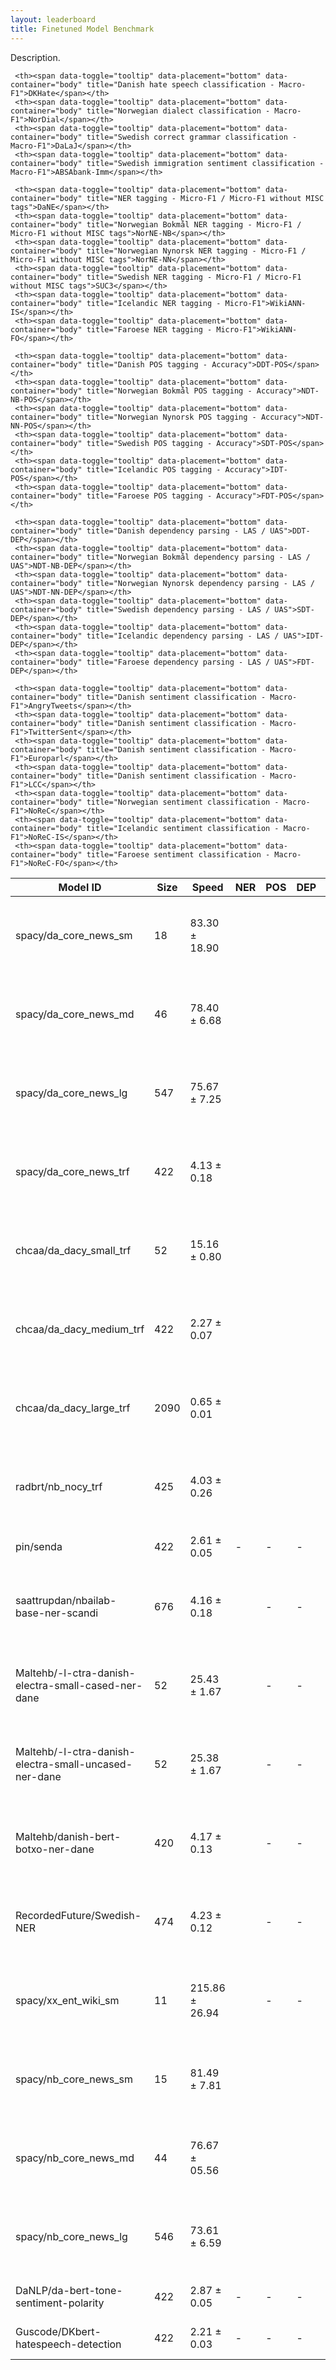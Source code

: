 ```yaml
---
layout: leaderboard
title: Finetuned Model Benchmark
---
```


Description.

<div class="table-wrapper centered">
<table id="finetuned-leaderboard" class="sortable fixed centered small-font">
 <thead>
   <tr>
     <th><span data-toggle="tooltip" data-placement="bottom" data-container="body" title="HuggingFace Hub Model ID">Model ID</span></th>
     <th><span data-toggle="tooltip" data-placement="bottom" data-container="body" title="Model size, in megabytes">Size</span></th>
     <th><span data-toggle="tooltip" data-placement="bottom" data-container="body" title="Model inference speed, in samples per second">Speed</span></th>
     <th id="finetuned-ner-col"><span data-toggle="tooltip" data-placement="bottom" data-container="body" title="Total NER tagging score - Macro-average across languages">NER</span></th>
     <th><span data-toggle="tooltip" data-placement="bottom" data-container="body" title="Total POS tagging score - Macro-average across languages">POS</span></th>
     <th><span data-toggle="tooltip" data-placement="bottom" data-container="body" title="Total dependency parsing score - Macro-average across languages">DEP</span></th>
     <th><span data-toggle="tooltip" data-placement="bottom" data-container="body" title="Total sentiment classification score - Macro-average across languages">SENT</span></th>

     <th><span data-toggle="tooltip" data-placement="bottom" data-container="body" title="Danish hate speech classification - Macro-F1">DKHate</span></th>
     <th><span data-toggle="tooltip" data-placement="bottom" data-container="body" title="Norwegian dialect classification - Macro-F1">NorDial</span></th>
     <th><span data-toggle="tooltip" data-placement="bottom" data-container="body" title="Swedish correct grammar classification - Macro-F1">DaLaJ</span></th>
     <th><span data-toggle="tooltip" data-placement="bottom" data-container="body" title="Swedish immigration sentiment classification - Macro-F1">ABSAbank-Imm</span></th>

     <th><span data-toggle="tooltip" data-placement="bottom" data-container="body" title="NER tagging - Micro-F1 / Micro-F1 without MISC tags">DaNE</span></th>
     <th><span data-toggle="tooltip" data-placement="bottom" data-container="body" title="Norwegian Bokmål NER tagging - Micro-F1 / Micro-F1 without MISC tags">NorNE-NB</span></th>
     <th><span data-toggle="tooltip" data-placement="bottom" data-container="body" title="Norwegian Nynorsk NER tagging - Micro-F1 / Micro-F1 without MISC tags">NorNE-NN</span></th>
     <th><span data-toggle="tooltip" data-placement="bottom" data-container="body" title="Swedish NER tagging - Micro-F1 / Micro-F1 without MISC tags">SUC3</span></th>
     <th><span data-toggle="tooltip" data-placement="bottom" data-container="body" title="Icelandic NER tagging - Micro-F1">WikiANN-IS</span></th>
     <th><span data-toggle="tooltip" data-placement="bottom" data-container="body" title="Faroese NER tagging - Micro-F1">WikiANN-FO</span></th>

     <th><span data-toggle="tooltip" data-placement="bottom" data-container="body" title="Danish POS tagging - Accuracy">DDT-POS</span></th>
     <th><span data-toggle="tooltip" data-placement="bottom" data-container="body" title="Norwegian Bokmål POS tagging - Accuracy">NDT-NB-POS</span></th>
     <th><span data-toggle="tooltip" data-placement="bottom" data-container="body" title="Norwegian Nynorsk POS tagging - Accuracy">NDT-NN-POS</span></th>
     <th><span data-toggle="tooltip" data-placement="bottom" data-container="body" title="Swedish POS tagging - Accuracy">SDT-POS</span></th>
     <th><span data-toggle="tooltip" data-placement="bottom" data-container="body" title="Icelandic POS tagging - Accuracy">IDT-POS</span></th>
     <th><span data-toggle="tooltip" data-placement="bottom" data-container="body" title="Faroese POS tagging - Accuracy">FDT-POS</span></th>

     <th><span data-toggle="tooltip" data-placement="bottom" data-container="body" title="Danish dependency parsing - LAS / UAS">DDT-DEP</span></th>
     <th><span data-toggle="tooltip" data-placement="bottom" data-container="body" title="Norwegian Bokmål dependency parsing - LAS / UAS">NDT-NB-DEP</span></th>
     <th><span data-toggle="tooltip" data-placement="bottom" data-container="body" title="Norwegian Nynorsk dependency parsing - LAS / UAS">NDT-NN-DEP</span></th>
     <th><span data-toggle="tooltip" data-placement="bottom" data-container="body" title="Swedish dependency parsing - LAS / UAS">SDT-DEP</span></th>
     <th><span data-toggle="tooltip" data-placement="bottom" data-container="body" title="Icelandic dependency parsing - LAS / UAS">IDT-DEP</span></th>
     <th><span data-toggle="tooltip" data-placement="bottom" data-container="body" title="Faroese dependency parsing - LAS / UAS">FDT-DEP</span></th>

     <th><span data-toggle="tooltip" data-placement="bottom" data-container="body" title="Danish sentiment classification - Macro-F1">AngryTweets</span></th>
     <th><span data-toggle="tooltip" data-placement="bottom" data-container="body" title="Danish sentiment classification - Macro-F1">TwitterSent</span></th>
     <th><span data-toggle="tooltip" data-placement="bottom" data-container="body" title="Danish sentiment classification - Macro-F1">Europarl</span></th>
     <th><span data-toggle="tooltip" data-placement="bottom" data-container="body" title="Danish sentiment classification - Macro-F1">LCC</span></th>
     <th><span data-toggle="tooltip" data-placement="bottom" data-container="body" title="Norwegian sentiment classification - Macro-F1">NoReC</span></th>
     <th><span data-toggle="tooltip" data-placement="bottom" data-container="body" title="Icelandic sentiment classification - Macro-F1">NoReC-IS</span></th>
     <th><span data-toggle="tooltip" data-placement="bottom" data-container="body" title="Faroese sentiment classification - Macro-F1">NoReC-FO</span></th>
  </tr>
 </thead>
 <tbody>
   <tr>
    <td>spacy/da_core_news_sm</td> <!-- Model ID -->
    <td class="size">18</td> <!-- Model size -->
    <td class="speed">83.30 ± 18.90</td> <!-- Inference speed -->
    <td class="ner-score"></td> <!-- Mean NER score -->
    <td class="pos-score"></td> <!-- Mean POS score -->
    <td class="dep-score"></td> <!-- Mean dependency parsing score -->
    <td class="sent-score">-</td> <!-- Mean sentiment classification score -->
    <td class="da">-</td> <!-- DKHate -->
    <td class="no">-</td> <!-- NorDial -->
    <td class="sv">-</td> <!-- DaLaJ -->
    <td class="sv">-</td> <!-- ABSAbank-Imm -->
    <td class="da ner">66.31 ± 1.32 / 67.72 ± 1.36</td> <!-- DaNE -->
    <td class="no ner">45.91 ± 0.36 / 48.79 ± 0.39</td> <!-- NorNE-NB -->
    <td class="no ner">44.93 ± 0.54 / 49.60 ± 0.61</td> <!-- NorNE-NN -->
    <td class="sv ner">16.80 ± 0.11 / 21.72 ± 0.18</td> <!-- SUC3 -->
    <td class="is ner">18.67 ± 0.24</td> <!-- WikiANN-IS -->
    <td class="fo ner">19.69 ± 0.64</td> <!-- WikiANN-FO -->
    <td class="da pos">94.70 ± 0.17</td> <!-- DDT-POS -->
    <td class="no pos">73.28 ± 0.13</td> <!-- NDT-NB-POS -->
    <td class="no pos">62.25 ± 0.11</td> <!-- NDT-NN-POS -->
    <td class="sv pos">53.75 ± 0.24</td> <!-- SDT-POS -->
    <td class="is pos">32.74 ± 0.43</td> <!-- IDT-POS -->
    <td class="fo pos">45.47 ± 0.42</td> <!-- FDT-POS -->
    <td class="da dep">74.41 ± 0.33 / 78.34 ± 0.28</td> <!-- DDT-DEP -->
    <td class="no dep">48.17 ± 0.29 / 59.00 ± 0.25</td> <!-- NDT-NB-DEP -->
    <td class="no dep">34.03 ± 0.25 / 46.02 ± 0.31</td> <!-- NDT-NN-DEP -->
    <td class="sv dep">21.38 ± 0.30 / 33.22 ± 0.34</td> <!-- SDT-DEP -->
    <td class="is dep">9.62 ± 0.25 / 21.15 ± 0.43</td> <!-- IDT-DEP -->
    <td class="fo dep">14.19 ± 0.31 / 27.58 ± 0.52</td> <!-- FDT-DEP -->
    <td class="da sent">-</td> <!-- AngryTweets -->
    <td class="da sent">-</td> <!-- TwitterSent -->
    <td class="da sent">-</td> <!-- Europarl -->
    <td class="da sent">-</td> <!-- LCC -->
    <td class="no sent">-</td> <!-- NoReC -->
    <td class="is sent">-</td> <!-- NoReC-IS -->
    <td class="fo sent">-</td> <!-- NoReC-FO -->
   </tr>
   <tr>
    <td>spacy/da_core_news_md</td> <!-- Model ID -->
    <td class="size">46</td> <!-- Model size -->
    <td class="speed">78.40 ± 6.68</td> <!-- Inference speed -->
    <td class="ner-score"></td> <!-- Mean NER score -->
    <td class="pos-score"></td> <!-- Mean POS score -->
    <td class="dep-score"></td> <!-- Mean dependency parsing score -->
    <td class="sent-score">-</td> <!-- Mean sentiment classification score -->
    <td class="da">-</td> <!-- DKHate -->
    <td class="no">-</td> <!-- NorDial -->
    <td class="sv">-</td> <!-- DaLaJ -->
    <td class="sv">-</td> <!-- ABSAbank-Imm -->
    <td class="da ner">71.70 ± 1.09 / 73.47 ± 1.20</td> <!-- DaNE -->
    <td class="no ner">53.47 ± 0.33 / 56.96 ± 0.28</td> <!-- NorNE-NB -->
    <td class="no ner">37.44 ± 0.67 / 40.55 ± 0.77</td> <!-- NorNE-NN -->
    <td class="sv ner">19.34 ± 0.15 / 23.30 ± 0.17</td> <!-- SUC3 -->
    <td class="is ner">18.55 ± 0.48</td> <!-- WikiANN-IS -->
    <td class="fo ner">16.58 ± 0.48</td> <!-- WikiANN-FO -->
    <td class="da pos">95.69 ± 0.19</td> <!-- DDT-POS -->
    <td class="no pos">76.24 ± 0.17</td> <!-- NDT-NB-POS -->
    <td class="no pos">61.98 ± 0.10</td> <!-- NDT-NN-POS -->
    <td class="sv pos">53.37 ± 0.20</td> <!-- SDT-POS -->
    <td class="is pos">31.10 ± 0.38</td> <!-- IDT-POS -->
    <td class="fo pos">41.78 ± 0.37</td> <!-- FDT-POS -->
    <td class="da dep">76.77 ± 0.34 / 80.15 ± 0.33</td> <!-- DDT-DEP -->
    <td class="no dep">52.30 ± 0.34 / 62.00 ± 0.30</td> <!-- NDT-NB-DEP -->
    <td class="no dep">35.33 ± 0.29 / 46.05 ± 0.26</td> <!-- NDT-NN-DEP -->
    <td class="sv dep">22.41 ± 0.26 / 33.16 ± 0.27</td> <!-- SDT-DEP -->
    <td class="is dep">7.89 ± 0.26 / 18.25 ± 0.35</td> <!-- IDT-DEP -->
    <td class="fo dep">12.68 ± 0.19 / 24.04 ± 0.29</td> <!-- FDT-DEP -->
    <td class="da sent">-</td> <!-- AngryTweets -->
    <td class="da sent">-</td> <!-- TwitterSent -->
    <td class="da sent">-</td> <!-- Europarl -->
    <td class="da sent">-</td> <!-- LCC -->
    <td class="no sent">-</td> <!-- NoReC -->
    <td class="is sent">-</td> <!-- NoReC-IS -->
    <td class="fo sent">-</td> <!-- NoReC-FO -->
   </tr>
   <tr>
    <td>spacy/da_core_news_lg</td> <!-- Model ID -->
    <td class="size">547</td> <!-- Model size -->
    <td class="speed">75.67 ± 7.25</td> <!-- Inference speed -->
    <td class="ner-score"></td> <!-- Mean NER score -->
    <td class="pos-score"></td> <!-- Mean POS score -->
    <td class="dep-score"></td> <!-- Mean dependency parsing score -->
    <td class="sent-score">-</td> <!-- Mean sentiment classification score -->
    <td class="da">-</td> <!-- DKHate -->
    <td class="no">-</td> <!-- NorDial -->
    <td class="sv">-</td> <!-- DaLaJ -->
    <td class="sv">-</td> <!-- ABSAbank-Imm -->
    <td class="da ner">73.27 ± 1.09 / 76.06 ± 1.25</td> <!-- DaNE -->
    <td class="no ner">57.04 ± 0.34 / 62.39 ± 0.39</td> <!-- NorNE-NB -->
    <td class="no ner">37.68 ± 0.51 / 42.75 ± 0.64</td> <!-- NorNE-NN -->
    <td class="sv ner">20.95 ± 0.15 / 27.08 ± 0.17</td> <!-- SUC3 -->
    <td class="is ner">18.35 ± 0.37</td> <!-- WikiANN-IS -->
    <td class="fo ner">15.39 ± 0.71</td> <!-- WikiANN-FO -->
    <td class="da pos">96.05 ± 0.14</td> <!-- DDT-POS -->
    <td class="no pos">76.55 ± 0.12</td> <!-- NDT-NB-POS -->
    <td class="no pos">61.98 ± 0.12</td> <!-- NDT-NN-POS -->
    <td class="sv pos">53.27 ± 0.23</td> <!-- SDT-POS -->
    <td class="is pos">28.56 ± 0.38</td> <!-- IDT-POS -->
    <td class="fo pos">42.82 ± 0.34</td> <!-- FDT-POS -->
    <td class="da dep">76.40 ± 0.27 / 79.98 ± 0.29</td> <!-- DDT-DEP -->
    <td class="no dep">51.85 ± 0.31 / 61.33 ± 0.27</td> <!-- NDT-NB-DEP -->
    <td class="no dep">33.14 ± 0.21 / 43.12 ± 0.24</td> <!-- NDT-NN-DEP -->
    <td class="sv dep">21.30 ± 0.20 / 32.81 ± 0.25</td> <!-- SDT-DEP -->
    <td class="is dep">7.15 ± 0.20 / 18.32 ± 0.28</td> <!-- IDT-DEP -->
    <td class="fo dep">13.05 ± 0.14 / 23.85 ± 0.16</td> <!-- FDT-DEP -->
    <td class="da sent">-</td> <!-- AngryTweets -->
    <td class="da sent">-</td> <!-- TwitterSent -->
    <td class="da sent">-</td> <!-- Europarl -->
    <td class="da sent">-</td> <!-- LCC -->
    <td class="no sent">-</td> <!-- NoReC -->
    <td class="is sent">-</td> <!-- NoReC-IS -->
    <td class="fo sent">-</td> <!-- NoReC-FO -->
   </tr>
   <tr>
    <td>spacy/da_core_news_trf</td> <!-- Model ID -->
    <td class="size">422</td> <!-- Model size -->
    <td class="speed">4.13 ± 0.18</td> <!-- Inference speed -->
    <td class="ner-score"></td> <!-- Mean NER score -->
    <td class="pos-score"></td> <!-- Mean POS score -->
    <td class="dep-score"></td> <!-- Mean dependency parsing score -->
    <td class="sent-score">-</td> <!-- Mean sentiment classification score -->
    <td class="da">-</td> <!-- DKHate -->
    <td class="no">-</td> <!-- NorDial -->
    <td class="sv">-</td> <!-- DaLaJ -->
    <td class="sv">-</td> <!-- ABSAbank-Imm -->
    <td class="da ner">77.24 ± 1.24 / 78.83 ± 1.23</td> <!-- DaNE -->
    <td class="no ner">57.71 ± 0.47 / 64.05 ± 0.58</td> <!-- NorNE-NB -->
    <td class="no ner">30.04 ± 0.88 / 37.34 ± 0.99</td> <!-- NorNE-NN -->
    <td class="sv ner">21.93 ± 0.19 / 27.50 ± 0.23</td> <!-- SUC3 -->
    <td class="is ner">22.92 ± 0.42</td> <!-- WikiANN-IS -->
    <td class="fo ner">26.67 ± 0.67</td> <!-- WikiANN-FO -->
    <td class="da pos">98.20 ± 0.11</td> <!-- DDT-POS -->
    <td class="no pos">84.85 ± 0.16</td> <!-- NDT-NB-POS -->
    <td class="no pos">70.08 ± 0.16</td> <!-- NDT-NN-POS -->
    <td class="sv pos">66.11 ± 0.21</td> <!-- SDT-POS -->
    <td class="is pos">20.54 ± 0.33</td> <!-- IDT-POS -->
    <td class="fo pos">35.87 ± 0.31</td> <!-- FDT-POS -->
    <td class="da dep">84.88 ± 0.36 / 87.30 ± 0.35</td> <!-- DDT-DEP -->
    <td class="no dep">67.97 ± 0.35 / 76.12 ± 0.30</td> <!-- NDT-NB-DEP -->
    <td class="no dep">50.15 ± 0.36 / 60.00 ± 0.39</td> <!-- NDT-NN-DEP -->
    <td class="sv dep">40.67 ± 0.35 / 49.80 ± 0.47</td> <!-- SDT-DEP -->
    <td class="is dep">5.61 ± 0.12 / 14.87 ± 0.18</td> <!-- IDT-DEP -->
    <td class="fo dep">8.77 ± 0.22 / 18.25 ± 0.36</td> <!-- FDT-DEP -->
    <td class="da sent">-</td> <!-- AngryTweets -->
    <td class="da sent">-</td> <!-- TwitterSent -->
    <td class="da sent">-</td> <!-- Europarl -->
    <td class="da sent">-</td> <!-- LCC -->
    <td class="no sent">-</td> <!-- NoReC -->
    <td class="is sent">-</td> <!-- NoReC-IS -->
    <td class="fo sent">-</td> <!-- NoReC-FO -->
   </tr>
   <tr>
    <td>chcaa/da_dacy_small_trf</td> <!-- Model ID -->
    <td class="size">52</td> <!-- Model size -->
    <td class="speed">15.16 ± 0.80</td> <!-- Inference speed -->
    <td class="ner-score"></td> <!-- Mean NER score -->
    <td class="pos-score"></td> <!-- Mean POS score -->
    <td class="dep-score"></td> <!-- Mean dependency parsing score -->
    <td class="sent-score">-</td> <!-- Mean sentiment classification score -->
    <td class="da">-</td> <!-- DKHate -->
    <td class="no">-</td> <!-- NorDial -->
    <td class="sv">-</td> <!-- DaLaJ -->
    <td class="sv">-</td> <!-- ABSAbank-Imm -->
    <td class="da ner">77.00 ± 0.92 / 79.04 ± 1.03</td> <!-- DaNE -->
    <td class="no ner">47.81 ± 0.42 / 54.65 ± 0.51</td> <!-- NorNE-NB -->
    <td class="no ner">26.28 ± 0.50 / 32.65 ± 0.78</td> <!-- NorNE-NN -->
    <td class="sv ner">18.72 ± 0.10 / 24.07 ± 0.11</td> <!-- SUC3 -->
    <td class="is ner">20.63 ± 0.46</td> <!-- WikiANN-IS -->
    <td class="fo ner">22.97 ± 0.38</td> <!-- WikiANN-FO -->
    <td class="da pos">97.95 ± 0.11</td> <!-- DDT-POS -->
    <td class="no pos">77.89 ± 0.16</td> <!-- NDT-NB-POS -->
    <td class="no pos">61.30 ± 0.12</td> <!-- NDT-NN-POS -->
    <td class="sv pos">51.52 ± 0.16</td> <!-- SDT-POS -->
    <td class="is pos">18.11 ± 0.36</td> <!-- IDT-POS -->
    <td class="fo pos">34.62 ± 0.29</td> <!-- FDT-POS -->
    <td class="da dep">82.21 ± 0.39 / 84.94 ± 0.40</td> <!-- DDT-DEP -->
    <td class="no dep">55.83 ± 0.33 / 65.25 ± 0.32</td> <!-- NDT-NB-DEP -->
    <td class="no dep">36.07 ± 0.21 / 46.22 ± 0.21</td> <!-- NDT-NN-DEP -->
    <td class="sv dep">25.45 ± 0.23 / 35.24 ± 0.30</td> <!-- SDT-DEP -->
    <td class="is dep">4.41 ± 0.09 / 16.25 ± 0.22</td> <!-- IDT-DEP -->
    <td class="fo dep">8.63 ± 0.15 / 20.79 ± 0.30</td> <!-- FDT-DEP -->
    <td class="da sent">-</td> <!-- AngryTweets -->
    <td class="da sent">-</td> <!-- TwitterSent -->
    <td class="da sent">-</td> <!-- Europarl -->
    <td class="da sent">-</td> <!-- LCC -->
    <td class="no sent">-</td> <!-- NoReC -->
    <td class="is sent">-</td> <!-- NoReC-IS -->
    <td class="fo sent">-</td> <!-- NoReC-FO -->
   </tr>
   <tr>
    <td>chcaa/da_dacy_medium_trf</td> <!-- Model ID -->
    <td class="size">422</td> <!-- Model size -->
    <td class="speed">2.27 ± 0.07</td> <!-- Inference speed -->
    <td class="ner-score"></td> <!-- Mean NER score -->
    <td class="pos-score"></td> <!-- Mean POS score -->
    <td class="dep-score"></td> <!-- Mean dependency parsing score -->
    <td class="sent-score">-</td> <!-- Mean sentiment classification score -->
    <td class="da">-</td> <!-- DKHate -->
    <td class="no">-</td> <!-- NorDial -->
    <td class="sv">-</td> <!-- DaLaJ -->
    <td class="sv">-</td> <!-- ABSAbank-Imm -->
    <td class="da ner">76.67 ± 1.20 / 78.62 ± 1.20</td> <!-- DaNE -->
    <td class="no ner">56.99 ± 0.56 / 62.44 ± 0.63</td> <!-- NorNE-NB -->
    <td class="no ner">29.23 ± 0.68 / 35.00 ± 0.86</td> <!-- NorNE-NN -->
    <td class="sv ner">21.40 ± 0.13 / 25.44 ± 0.15</td> <!-- SUC3 -->
    <td class="is ner">16.73 ± 0.44</td> <!-- WikiANN-IS -->
    <td class="fo ner">21.78 ± 0.64</td> <!-- WikiANN-FO -->
    <td class="da pos">97.90 ± 0.11</td> <!-- DDT-POS -->
    <td class="no pos">83.58 ± 0.14</td> <!-- NDT-NB-POS -->
    <td class="no pos">67.12 ± 0.15</td> <!-- NDT-NN-POS -->
    <td class="sv pos">53.87 ± 0.17</td> <!-- SDT-POS -->
    <td class="is pos">16.52 ± 0.28</td> <!-- IDT-POS -->
    <td class="fo pos">31.72 ± 0.26</td> <!-- FDT-POS -->
    <td class="da dep">84.35 ± 0.39 / 86.94 ± 0.36</td> <!-- DDT-DEP -->
    <td class="no dep">65.56 ± 0.29 / 74.36 ± 0.25</td> <!-- NDT-NB-DEP -->
    <td class="no dep">46.78 ± 0.26 / 57.10 ± 0.27</td> <!-- NDT-NN-DEP -->
    <td class="sv dep">26.81 ± 0.20 / 36.77 ± 0.27</td> <!-- SDT-DEP -->
    <td class="is dep">4.06 ± 0.11 / 13.78 ± 0.21</td> <!-- IDT-DEP -->
    <td class="fo dep">7.04 ± 0.16 / 16.45 ± 0.22</td> <!-- FDT-DEP -->
    <td class="da sent">-</td> <!-- AngryTweets -->
    <td class="da sent">-</td> <!-- TwitterSent -->
    <td class="da sent">-</td> <!-- Europarl -->
    <td class="da sent">-</td> <!-- LCC -->
    <td class="no sent">-</td> <!-- NoReC -->
    <td class="is sent">-</td> <!-- NoReC-IS -->
    <td class="fo sent">-</td> <!-- NoReC-FO -->
   </tr>
   <tr>
    <td>chcaa/da_dacy_large_trf</td> <!-- Model ID -->
    <td class="size">2090</td> <!-- Model size -->
    <td class="speed">0.65 ± 0.01</td> <!-- Inference speed -->
    <td class="ner-score"></td> <!-- Mean NER score -->
    <td class="pos-score"></td> <!-- Mean POS score -->
    <td class="dep-score"></td> <!-- Mean dependency parsing score -->
    <td class="sent-score">-</td> <!-- Mean sentiment classification score -->
    <td class="da">-</td> <!-- DKHate -->
    <td class="no">-</td> <!-- NorDial -->
    <td class="sv">-</td> <!-- DaLaJ -->
    <td class="sv">-</td> <!-- ABSAbank-Imm -->
    <td class="da ner">83.61 ± 1.18 / 85.33 ± 1.08</td> <!-- DaNE -->
    <td class="no ner">78.90 ± 0.49 / 83.13 ± 0.39</td> <!-- NorNE-NB -->
    <td class="no ner">72.62 ± 0.58 / 81.73 ± 0.67</td> <!-- NorNE-NN -->
    <td class="sv ner">53.35 ± 0.17 / 63.05 ± 0.19</td> <!-- SUC3 -->
    <td class="is ner">50.57 ± 0.46</td> <!-- WikiANN-IS -->
    <td class="fo ner">51.72 ± 0.52</td> <!-- WikiANN-FO -->
    <td class="da pos"></td> <!-- DDT-POS -->
    <td class="no pos"></td> <!-- NDT-NB-POS -->
    <td class="no pos"></td> <!-- NDT-NN-POS -->
    <td class="sv pos"></td> <!-- SDT-POS -->
    <td class="is pos">86.32 ± 0.26</td> <!-- IDT-POS -->
    <td class="fo pos">73.05 ± 0.20</td> <!-- FDT-POS -->
    <td class="da dep">87.08 ± 0.32 / 89.13 ± 0.34</td> <!-- DDT-DEP -->
    <td class="no dep"></td> <!-- NDT-NB-DEP -->
    <td class="no dep"></td> <!-- NDT-NN-DEP -->
    <td class="sv dep"></td> <!-- SDT-DEP -->
    <td class="is dep">42.49 ± 0.63 / 54.85 ± 0.71</td> <!-- IDT-DEP -->
    <td class="fo dep">40.63 ± 0.53 / 54.65 ± 0.50</td> <!-- FDT-DEP -->
    <td class="da sent">-</td> <!-- AngryTweets -->
    <td class="da sent">-</td> <!-- TwitterSent -->
    <td class="da sent">-</td> <!-- Europarl -->
    <td class="da sent">-</td> <!-- LCC -->
    <td class="no sent">-</td> <!-- NoReC -->
    <td class="is sent">-</td> <!-- NoReC-IS -->
    <td class="fo sent">-</td> <!-- NoReC-FO -->
   </tr>
   <tr>
    <td>radbrt/nb_nocy_trf</td> <!-- Model ID -->
    <td class="size">425</td> <!-- Model size -->
    <td class="speed">4.03 ± 0.26</td> <!-- Inference speed -->
    <td class="ner-score"></td> <!-- Mean NER score -->
    <td class="pos-score"></td> <!-- Mean POS score -->
    <td class="dep-score"></td> <!-- Mean dependency parsing score -->
    <td class="sent-score">-</td> <!-- Mean sentiment classification score -->
    <td class="da">-</td> <!-- DKHate -->
    <td class="no">-</td> <!-- NorDial -->
    <td class="sv">-</td> <!-- DaLaJ -->
    <td class="sv">-</td> <!-- ABSAbank-Imm -->
    <td class="da ner">56.82 ± 1.63 / 66.82 ± 1.56</td> <!-- DaNE -->
    <td class="no ner">68.20 ± 0.75 / 77.52 ± 0.56</td> <!-- NorNE-NB -->
    <td class="no ner">69.22 ± 1.04 / 78.98 ± 0.87</td> <!-- NorNE-NN -->
    <td class="sv ner">31.63 ± 0.29 / 37.88 ± 0.32</td> <!-- SUC3 -->
    <td class="is ner">20.32 ± 0.45</td> <!-- WikiANN-IS -->
    <td class="fo ner">12.91 ± 0.50</td> <!-- WikiANN-FO -->
    <td class="da pos">82.45 ± 0.33</td> <!-- DDT-POS -->
    <td class="no pos">98.44 ± 0.09</td> <!-- NDT-NB-POS -->
    <td class="no pos">95.49 ± 0.15</td> <!-- NDT-NN-POS -->
    <td class="sv pos">28.52 ± 0.22</td> <!-- SDT-POS -->
    <td class="is pos">13.22 ± 0.30</td> <!-- IDT-POS -->
    <td class="fo pos">27.64 ± 0.41</td> <!-- FDT-POS -->
    <td class="da dep">59.27 ± 0.45 / 67.59 ± 0.48</td> <!-- DDT-DEP -->
    <td class="no dep">91.27 ± 0.22 / 92.75 ± 0.20</td> <!-- NDT-NB-DEP -->
    <td class="no dep">88.53 ± 0.35 / 91.05 ± 0.28</td> <!-- NDT-NN-DEP -->
    <td class="sv dep">14.35 ± 0.16 / 18.13 ± 0.17</td> <!-- SDT-DEP -->
    <td class="is dep">2.38 ± 0.10 / 5.91 ± 0.18</td> <!-- IDT-DEP -->
    <td class="fo dep">5.47 ± 0.22 / 9.06 ± 0.32</td> <!-- FDT-DEP -->
    <td class="da sent">-</td> <!-- AngryTweets -->
    <td class="da sent">-</td> <!-- TwitterSent -->
    <td class="da sent">-</td> <!-- Europarl -->
    <td class="da sent">-</td> <!-- LCC -->
    <td class="no sent">-</td> <!-- NoReC -->
    <td class="is sent">-</td> <!-- NoReC-IS -->
    <td class="fo sent">-</td> <!-- NoReC-FO -->
   </tr>
   <tr>
    <td>pin/senda</td> <!-- Model ID -->
    <td class="size">422</td> <!-- Model size -->
    <td class="speed">2.61 ± 0.05</td> <!-- Inference speed -->
    <td class="ner-score">-</td> <!-- Mean NER score -->
    <td class="pos-score">-</td> <!-- Mean POS score -->
    <td class="dep-score">-</td> <!-- Mean dependency parsing score -->
    <td class="sent-score"></td> <!-- Mean sentiment classification score -->
    <td class="da">-</td> <!-- DKHate -->
    <td class="no">-</td> <!-- NorDial -->
    <td class="sv">-</td> <!-- DaLaJ -->
    <td class="sv">34.21 ± 0.94</td> <!-- ABSAbank-Imm -->
    <td class="da ner">-</td> <!-- DaNE -->
    <td class="no ner">-</td> <!-- NorNE-NB -->
    <td class="no ner">-</td> <!-- NorNE-NN -->
    <td class="sv ner">-</td> <!-- SUC3 -->
    <td class="is ner">-</td> <!-- WikiANN-IS -->
    <td class="fo ner">-</td> <!-- WikiANN-FO -->
    <td class="da pos">-</td> <!-- DDT-POS -->
    <td class="no pos">-</td> <!-- NDT-NB-POS -->
    <td class="no pos">-</td> <!-- NDT-NN-POS -->
    <td class="sv pos">-</td> <!-- SDT-POS -->
    <td class="is pos">-</td> <!-- IDT-POS -->
    <td class="fo pos">-</td> <!-- FDT-POS -->
    <td class="da dep">-</td> <!-- DDT-DEP -->
    <td class="no dep">-</td> <!-- NDT-NB-DEP -->
    <td class="no dep">-</td> <!-- NDT-NN-DEP -->
    <td class="sv dep">-</td> <!-- SDT-DEP -->
    <td class="is dep">-</td> <!-- IDT-DEP -->
    <td class="fo dep">-</td> <!-- FDT-DEP -->
    <td class="da sent">80.91 ± 0.95</td> <!-- AngryTweets -->
    <td class="da sent">71.53 ± 0.91</td> <!-- TwitterSent -->
    <td class="da sent">59.21 ± 2.13</td> <!-- Europarl -->
    <td class="da sent">61.68 ± 1.88</td> <!-- LCC -->
    <td class="no sent">34.52 ± 2.15</td> <!-- NoReC -->
    <td class="is sent">26.46 ± 0.93</td> <!-- NoReC-IS -->
    <td class="fo sent">27.18 ± 1.13</td> <!-- NoReC-FO -->
   </tr>
   <tr>
    <td>saattrupdan/nbailab-base-ner-scandi</td> <!-- Model ID -->
    <td class="size">676</td> <!-- Model size -->
    <td class="speed">4.16 ± 0.18</td> <!-- Inference speed -->
    <td class="ner-score"></td> <!-- Mean NER score -->
    <td class="pos-score">-</td> <!-- Mean POS score -->
    <td class="dep-score">-</td> <!-- Mean dependency parsing score -->
    <td class="sent-score">-</td> <!-- Mean sentiment classification score -->
    <td class="da">-</td> <!-- DKHate -->
    <td class="no">-</td> <!-- NorDial -->
    <td class="sv">-</td> <!-- DaLaJ -->
    <td class="sv">-</td> <!-- ABSAbank-Imm -->
    <td class="da ner">87.44 ± 0.81 / 89.50 ± 0.92</td> <!-- DaNE -->
    <td class="no ner">91.06 ± 0.26 / 92.65 ± 0.35</td> <!-- NorNE-NB -->
    <td class="no ner">90.42 ± 0.61 / 93.90 ± 0.56</td> <!-- NorNE-NN -->
    <td class="sv ner">88.37 ± 0.17 / 91.00 ± 0.16</td> <!-- SUC3 -->
    <td class="is ner">88.61 ± 0.41</td> <!-- WikiANN-IS -->
    <td class="fo ner">90.22 ± 0.46</td> <!-- WikiANN-FO -->
    <td class="da pos">-</td> <!-- DDT-POS -->
    <td class="no pos">-</td> <!-- NDT-NB-POS -->
    <td class="no pos">-</td> <!-- NDT-NN-POS -->
    <td class="sv pos">-</td> <!-- SDT-POS -->
    <td class="is pos">-</td> <!-- IDT-POS -->
    <td class="fo pos">-</td> <!-- FDT-POS -->
    <td class="da dep">-</td> <!-- DDT-DEP -->
    <td class="no dep">-</td> <!-- NDT-NB-DEP -->
    <td class="no dep">-</td> <!-- NDT-NN-DEP -->
    <td class="sv dep">-</td> <!-- SDT-DEP -->
    <td class="is dep">-</td> <!-- IDT-DEP -->
    <td class="fo dep">-</td> <!-- FDT-DEP -->
    <td class="da sent">-</td> <!-- AngryTweets -->
    <td class="da sent">-</td> <!-- TwitterSent -->
    <td class="da sent">-</td> <!-- Europarl -->
    <td class="da sent">-</td> <!-- LCC -->
    <td class="no sent">-</td> <!-- NoReC -->
    <td class="is sent">-</td> <!-- NoReC-IS -->
    <td class="fo sent">-</td> <!-- NoReC-FO -->
   </tr>
   <tr>
    <td>Maltehb/-l-ctra-danish-electra-small-cased-ner-dane</td> <!-- Model ID -->
    <td class="size">52</td> <!-- Model size -->
    <td class="speed">25.43 ± 1.67</td> <!-- Inference speed -->
    <td class="ner-score"></td> <!-- Mean NER score -->
    <td class="pos-score">-</td> <!-- Mean POS score -->
    <td class="dep-score">-</td> <!-- Mean dependency parsing score -->
    <td class="sent-score">-</td> <!-- Mean sentiment classification score -->
    <td class="da">-</td> <!-- DKHate -->
    <td class="no">-</td> <!-- NorDial -->
    <td class="sv">-</td> <!-- DaLaJ -->
    <td class="sv">-</td> <!-- ABSAbank-Imm -->
    <td class="da ner">63.96 ± 1.54 / 73.15 ± 1.55</td> <!-- DaNE -->
    <td class="no ner">38.63 ± 0.54 / 39.89 ± 0.55</td> <!-- NorNE-NB -->
    <td class="no ner">18.47 ± 0.50 / 18.91 ± 0.52</td> <!-- NorNE-NN -->
    <td class="sv ner">23.07 ± 0.29 / 23.80 ± 0.29</td> <!-- SUC3 -->
    <td class="is ner">23.35 ± 0.41</td> <!-- WikiANN-IS -->
    <td class="fo ner">21.96 ± 0.34</td> <!-- WikiANN-FO -->
    <td class="da pos">-</td> <!-- DDT-POS -->
    <td class="no pos">-</td> <!-- NDT-NB-POS -->
    <td class="no pos">-</td> <!-- NDT-NN-POS -->
    <td class="sv pos">-</td> <!-- SDT-POS -->
    <td class="is pos">-</td> <!-- IDT-POS -->
    <td class="fo pos">-</td> <!-- FDT-POS -->
    <td class="da dep">-</td> <!-- DDT-DEP -->
    <td class="no dep">-</td> <!-- NDT-NB-DEP -->
    <td class="no dep">-</td> <!-- NDT-NN-DEP -->
    <td class="sv dep">-</td> <!-- SDT-DEP -->
    <td class="is dep">-</td> <!-- IDT-DEP -->
    <td class="fo dep">-</td> <!-- FDT-DEP -->
    <td class="da sent">-</td> <!-- AngryTweets -->
    <td class="da sent">-</td> <!-- TwitterSent -->
    <td class="da sent">-</td> <!-- Europarl -->
    <td class="da sent">-</td> <!-- LCC -->
    <td class="no sent">-</td> <!-- NoReC -->
    <td class="is sent">-</td> <!-- NoReC-IS -->
    <td class="fo sent">-</td> <!-- NoReC-FO -->
   </tr>
   <tr>
    <td>Maltehb/-l-ctra-danish-electra-small-uncased-ner-dane</td> <!-- Model ID -->
    <td class="size">52</td> <!-- Model size -->
    <td class="speed">25.38 ± 1.67</td> <!-- Inference speed -->
    <td class="ner-score"></td> <!-- Mean NER score -->
    <td class="pos-score">-</td> <!-- Mean POS score -->
    <td class="dep-score">-</td> <!-- Mean dependency parsing score -->
    <td class="sent-score">-</td> <!-- Mean sentiment classification score -->
    <td class="da">-</td> <!-- DKHate -->
    <td class="no">-</td> <!-- NorDial -->
    <td class="sv">-</td> <!-- DaLaJ -->
    <td class="sv">-</td> <!-- ABSAbank-Imm -->
    <td class="da ner">70.41 ± 1.19 / 80.79 ± 1.06</td> <!-- DaNE -->
    <td class="no ner">48.76 ± 0.70 / 50.95 ± 0.75</td> <!-- NorNE-NB -->
    <td class="no ner">27.58 ± 0.61 / 28.69 ± 0.64</td> <!-- NorNE-NN -->
    <td class="sv ner">35.39 ± 0.38 / 37.38 ± 0.38</td> <!-- SUC3 -->
    <td class="is ner">26.22 ± 0.52</td> <!-- WikiANN-IS -->
    <td class="fo ner">28.30 ± 0.29</td> <!-- WikiANN-FO -->
    <td class="da pos">-</td> <!-- DDT-POS -->
    <td class="no pos">-</td> <!-- NDT-NB-POS -->
    <td class="no pos">-</td> <!-- NDT-NN-POS -->
    <td class="sv pos">-</td> <!-- SDT-POS -->
    <td class="is pos">-</td> <!-- IDT-POS -->
    <td class="fo pos">-</td> <!-- FDT-POS -->
    <td class="da dep">-</td> <!-- DDT-DEP -->
    <td class="no dep">-</td> <!-- NDT-NB-DEP -->
    <td class="no dep">-</td> <!-- NDT-NN-DEP -->
    <td class="sv dep">-</td> <!-- SDT-DEP -->
    <td class="is dep">-</td> <!-- IDT-DEP -->
    <td class="fo dep">-</td> <!-- FDT-DEP -->
    <td class="da sent">-</td> <!-- AngryTweets -->
    <td class="da sent">-</td> <!-- TwitterSent -->
    <td class="da sent">-</td> <!-- Europarl -->
    <td class="da sent">-</td> <!-- LCC -->
    <td class="no sent">-</td> <!-- NoReC -->
    <td class="is sent">-</td> <!-- NoReC-IS -->
    <td class="fo sent">-</td> <!-- NoReC-FO -->
   </tr>
   <tr>
    <td>Maltehb/danish-bert-botxo-ner-dane</td> <!-- Model ID -->
    <td class="size">420</td> <!-- Model size -->
    <td class="speed">4.17 ± 0.13</td> <!-- Inference speed -->
    <td class="ner-score"></td> <!-- Mean NER score -->
    <td class="pos-score">-</td> <!-- Mean POS score -->
    <td class="dep-score">-</td> <!-- Mean dependency parsing score -->
    <td class="sent-score">-</td> <!-- Mean sentiment classification score -->
    <td class="da">-</td> <!-- DKHate -->
    <td class="no">-</td> <!-- NorDial -->
    <td class="sv">-</td> <!-- DaLaJ -->
    <td class="sv">-</td> <!-- ABSAbank-Imm -->
    <td class="da ner">69.25 ± 1.17 / 79.28 ± 1.30</td> <!-- DaNE -->
    <td class="no ner">60.57 ± 0.27 / 63.30 ± 0.31</td> <!-- NorNE-NB -->
    <td class="no ner">35.60 ± 1.19 / 37.21 ± 1.26</td> <!-- NorNE-NN -->
    <td class="sv ner">38.37 ± 0.26 / 40.43 ± 0.31</td> <!-- SUC3 -->
    <td class="is ner">21.00 ± 0.57</td> <!-- WikiANN-IS -->
    <td class="fo ner">27.88 ± 0.48</td> <!-- WikiANN-FO -->
    <td class="da pos">-</td> <!-- DDT-POS -->
    <td class="no pos">-</td> <!-- NDT-NB-POS -->
    <td class="no pos">-</td> <!-- NDT-NN-POS -->
    <td class="sv pos">-</td> <!-- SDT-POS -->
    <td class="is pos">-</td> <!-- IDT-POS -->
    <td class="fo pos">-</td> <!-- FDT-POS -->
    <td class="da dep">-</td> <!-- DDT-DEP -->
    <td class="no dep">-</td> <!-- NDT-NB-DEP -->
    <td class="no dep">-</td> <!-- NDT-NN-DEP -->
    <td class="sv dep">-</td> <!-- SDT-DEP -->
    <td class="is dep">-</td> <!-- IDT-DEP -->
    <td class="fo dep">-</td> <!-- FDT-DEP -->
    <td class="da sent">-</td> <!-- AngryTweets -->
    <td class="da sent">-</td> <!-- TwitterSent -->
    <td class="da sent">-</td> <!-- Europarl -->
    <td class="da sent">-</td> <!-- LCC -->
    <td class="no sent">-</td> <!-- NoReC -->
    <td class="is sent">-</td> <!-- NoReC-IS -->
    <td class="fo sent">-</td> <!-- NoReC-FO -->
   </tr>
   <tr>
    <td>RecordedFuture/Swedish-NER</td> <!-- Model ID -->
    <td class="size">474</td> <!-- Model size -->
    <td class="speed">4.23 ± 0.12</td> <!-- Inference speed -->
    <td class="ner-score"></td> <!-- Mean NER score -->
    <td class="pos-score">-</td> <!-- Mean POS score -->
    <td class="dep-score">-</td> <!-- Mean dependency parsing score -->
    <td class="sent-score">-</td> <!-- Mean sentiment classification score -->
    <td class="da">-</td> <!-- DKHate -->
    <td class="no">-</td> <!-- NorDial -->
    <td class="sv">-</td> <!-- DaLaJ -->
    <td class="sv">-</td> <!-- ABSAbank-Imm -->
    <td class="da ner">64.09 ± 0.97 / 72.37 ± 1.20</td> <!-- DaNE -->
    <td class="no ner">61.74 ± 0.50 / 64.40 ± 0.45</td> <!-- NorNE-NB -->
    <td class="no ner">56.67 ± 0.79 / 59.81 ± 0.84</td> <!-- NorNE-NN -->
    <td class="sv ner">66.60 ± 0.27 / 77.36 ± 0.33</td> <!-- SUC3 -->
    <td class="is ner">34.54 ± 0.73</td> <!-- WikiANN-IS -->
    <td class="fo ner">42.16 ± 0.83</td> <!-- WikiANN-FO -->
    <td class="da pos">-</td> <!-- DDT-POS -->
    <td class="no pos">-</td> <!-- NDT-NB-POS -->
    <td class="no pos">-</td> <!-- NDT-NN-POS -->
    <td class="sv pos">-</td> <!-- SDT-POS -->
    <td class="is pos">-</td> <!-- IDT-POS -->
    <td class="fo pos">-</td> <!-- FDT-POS -->
    <td class="da dep">-</td> <!-- DDT-DEP -->
    <td class="no dep">-</td> <!-- NDT-NB-DEP -->
    <td class="no dep">-</td> <!-- NDT-NN-DEP -->
    <td class="sv dep">-</td> <!-- SDT-DEP -->
    <td class="is dep">-</td> <!-- IDT-DEP -->
    <td class="fo dep">-</td> <!-- FDT-DEP -->
    <td class="da sent">-</td> <!-- AngryTweets -->
    <td class="da sent">-</td> <!-- TwitterSent -->
    <td class="da sent">-</td> <!-- Europarl -->
    <td class="da sent">-</td> <!-- LCC -->
    <td class="no sent">-</td> <!-- NoReC -->
    <td class="is sent">-</td> <!-- NoReC-IS -->
    <td class="fo sent">-</td> <!-- NoReC-FO -->
   </tr>
   <tr>
    <td>spacy/xx_ent_wiki_sm</td> <!-- Model ID -->
    <td class="size">11</td> <!-- Model size -->
    <td class="speed">215.86 ± 26.94</td> <!-- Inference speed -->
    <td class="ner-score"></td> <!-- Mean NER score -->
    <td class="pos-score">-</td> <!-- Mean POS score -->
    <td class="dep-score">-</td> <!-- Mean dependency parsing score -->
    <td class="sent-score">-</td> <!-- Mean sentiment classification score -->
    <td class="da">-</td> <!-- DKHate -->
    <td class="no">-</td> <!-- NorDial -->
    <td class="sv">-</td> <!-- DaLaJ -->
    <td class="sv">-</td> <!-- ABSAbank-Imm -->
    <td class="da ner">37.98 ± 0.97 / 42.57 ± 0.93</td> <!-- DaNE -->
    <td class="no ner">34.15 ± 0.60 / 36.10 ± 0.61</td> <!-- NorNE-NB -->
    <td class="no ner">38.05 ± 0.32 / 39.99 ± 0.50</td> <!-- NorNE-NN -->
    <td class="sv ner">13.14 ± 0.09 / 15.46 ± 0.13</td> <!-- SUC3 -->
    <td class="is ner">27.26 ± 0.42</td> <!-- WikiANN-IS -->
    <td class="fo ner">25.83 ± 0.87</td> <!-- WikiANN-FO -->
    <td class="da pos">-</td> <!-- DDT-POS -->
    <td class="no pos">-</td> <!-- NDT-NB-POS -->
    <td class="no pos">-</td> <!-- NDT-NN-POS -->
    <td class="sv pos">-</td> <!-- SDT-POS -->
    <td class="is pos">-</td> <!-- IDT-POS -->
    <td class="fo pos">-</td> <!-- FDT-POS -->
    <td class="da dep">-</td> <!-- DDT-DEP -->
    <td class="no dep">-</td> <!-- NDT-NB-DEP -->
    <td class="no dep">-</td> <!-- NDT-NN-DEP -->
    <td class="sv dep">-</td> <!-- SDT-DEP -->
    <td class="is dep">-</td> <!-- IDT-DEP -->
    <td class="fo dep">-</td> <!-- FDT-DEP -->
    <td class="da sent">-</td> <!-- AngryTweets -->
    <td class="da sent">-</td> <!-- TwitterSent -->
    <td class="da sent">-</td> <!-- Europarl -->
    <td class="da sent">-</td> <!-- LCC -->
    <td class="no sent">-</td> <!-- NoReC -->
    <td class="is sent">-</td> <!-- NoReC-IS -->
    <td class="fo sent">-</td> <!-- NoReC-FO -->
   </tr>
   <tr>
    <td>spacy/nb_core_news_sm</td> <!-- Model ID -->
    <td class="size">15</td> <!-- Model size -->
    <td class="speed">81.49 ± 7.81</td> <!-- Inference speed -->
    <td class="ner-score"></td> <!-- Mean NER score -->
    <td class="pos-score"></td> <!-- Mean POS score -->
    <td class="dep-score"></td> <!-- Mean dependency parsing score -->
    <td class="sent-score">-</td> <!-- Mean sentiment classification score -->
    <td class="da">-</td> <!-- DKHate -->
    <td class="no">-</td> <!-- NorDial -->
    <td class="sv">-</td> <!-- DaLaJ -->
    <td class="sv">-</td> <!-- ABSAbank-Imm -->
    <td class="da ner">51.41 ± 1.22 / 56.03 ± 1.42</td> <!-- DaNE -->
    <td class="no ner">66.33 ± 0.79 / 68.30 ± 0.84</td> <!-- NorNE-NB -->
    <td class="no ner">62.72 ± 0.68 / 63.70 ± 0.76</td> <!-- NorNE-NN -->
    <td class="sv ner">19.68 ± 0.10 / 24.18 ± 0.11</td> <!-- SUC3 -->
    <td class="is ner">20.70 ± 0.42</td> <!-- WikiANN-IS -->
    <td class="fo ner">20.09 ± 0.71</td> <!-- WikiANN-FO -->
    <td class="da pos">77.02 ± 0.35</td> <!-- DDT-POS -->
    <td class="no pos">96.34 ± 0.08</td> <!-- NDT-NB-POS -->
    <td class="no pos">80.33 ± 0.17</td> <!-- NDT-NN-POS -->
    <td class="sv pos">57.10 ± 0.19</td> <!-- SDT-POS -->
    <td class="is pos">30.31 ± 0.45</td> <!-- IDT-POS -->
    <td class="fo pos">44.94 ± 0.36</td> <!-- FDT-POS -->
    <td class="da dep">49.35 ± 0.39 / 58.39 ± 0.49</td> <!-- DDT-DEP -->
    <td class="no dep">84.32 ± 0.14 / 87.06 ± 0.13</td> <!-- NDT-NB-DEP -->
    <td class="no dep">59.63 ± 0.38 / 67.75 ± 0.37</td> <!-- NDT-NN-DEP -->
    <td class="sv dep">27.57 ± 0.28 / 38.27 ± 0.32</td> <!-- SDT-DEP -->
    <td class="is dep">10.06 ± 0.26 / 21.18 ± 0.38</td> <!-- IDT-DEP -->
    <td class="fo dep">16.57 ± 0.19 / 27.59 ± 0.28</td> <!-- FDT-DEP -->
    <td class="da sent">-</td> <!-- AngryTweets -->
    <td class="da sent">-</td> <!-- TwitterSent -->
    <td class="da sent">-</td> <!-- Europarl -->
    <td class="da sent">-</td> <!-- LCC -->
    <td class="no sent">-</td> <!-- NoReC -->
    <td class="is sent">-</td> <!-- NoReC-IS -->
    <td class="fo sent">-</td> <!-- NoReC-FO -->
   </tr>
   <tr>
    <td>spacy/nb_core_news_md</td> <!-- Model ID -->
    <td class="size">44</td> <!-- Model size -->
    <td class="speed">76.67	 ± 05.56</td> <!-- Inference speed -->
    <td class="ner-score"></td> <!-- Mean NER score -->
    <td class="pos-score"></td> <!-- Mean POS score -->
    <td class="dep-score"></td> <!-- Mean dependency parsing score -->
    <td class="sent-score">-</td> <!-- Mean sentiment classification score -->
    <td class="da">-</td> <!-- DKHate -->
    <td class="no">-</td> <!-- NorDial -->
    <td class="sv">-</td> <!-- DaLaJ -->
    <td class="sv">-</td> <!-- ABSAbank-Imm -->
    <td class="da ner">41.66 ± 0.68 / 45.24 ± 0.64</td> <!-- DaNE -->
    <td class="no ner">77.75 ± 0.75 / 80.98 ± 0.76</td> <!-- NorNE-NB -->
    <td class="no ner">71.40 ± 0.72 / 73.33 ± 0.78</td> <!-- NorNE-NN -->
    <td class="sv ner">20.29 ± 0.16 / 27.52 ± 0.20</td> <!-- SUC3 -->
    <td class="is ner">21.62 ± 0.57</td> <!-- WikiANN-IS -->
    <td class="fo ner">21.05 ± 0.76</td> <!-- WikiANN-FO -->
    <td class="da pos">75.38 ± 0.31</td> <!-- DDT-POS -->
    <td class="no pos">96.92 ± 0.06</td> <!-- NDT-NB-POS -->
    <td class="no pos">82.37 ± 0.15</td> <!-- NDT-NN-POS -->
    <td class="sv pos">52.66 ± 0.11</td> <!-- SDT-POS -->
    <td class="is pos">27.57 ± 0.40</td> <!-- IDT-POS -->
    <td class="fo pos">43.16 ± 0.35</td> <!-- FDT-POS -->
    <td class="da dep">46.44 ± 0.50 / 55.31 ± 0.56</td> <!-- DDT-DEP -->
    <td class="no dep">85.70 ± 0.17 / 87.99 ± 0.15</td> <!-- NDT-NB-DEP -->
    <td class="no dep">63.80 ± 0.24 / 70.42 ± 0.28</td> <!-- NDT-NN-DEP -->
    <td class="sv dep">25.99 ± 0.25 / 35.89 ± 0.39</td> <!-- SDT-DEP -->
    <td class="is dep">8.10 ± 0.21 / 20.02 ± 0.22</td> <!-- IDT-DEP -->
    <td class="fo dep">14.45 ± 0.32 / 25.79 ± 0.47</td> <!-- FDT-DEP -->
    <td class="da sent">-</td> <!-- AngryTweets -->
    <td class="da sent">-</td> <!-- TwitterSent -->
    <td class="da sent">-</td> <!-- Europarl -->
    <td class="da sent">-</td> <!-- LCC -->
    <td class="no sent">-</td> <!-- NoReC -->
    <td class="is sent">-</td> <!-- NoReC-IS -->
    <td class="fo sent">-</td> <!-- NoReC-FO -->
   </tr>
   <tr>
    <td>spacy/nb_core_news_lg</td> <!-- Model ID -->
    <td class="size">546</td> <!-- Model size -->
    <td class="speed">73.61 ± 6.59</td> <!-- Inference speed -->
    <td class="ner-score"></td> <!-- Mean NER score -->
    <td class="pos-score"></td> <!-- Mean POS score -->
    <td class="dep-score"></td> <!-- Mean dependency parsing score -->
    <td class="sent-score">-</td> <!-- Mean sentiment classification score -->
    <td class="da">-</td> <!-- DKHate -->
    <td class="no">-</td> <!-- NorDial -->
    <td class="sv">-</td> <!-- DaLaJ -->
    <td class="sv">-</td> <!-- ABSAbank-Imm -->
    <td class="da ner">52.38 ± 1.08 / 59.33 ± 1.28</td> <!-- DaNE -->
    <td class="no ner">78.85 ± 0.62 / 81.52 ± 0.66</td> <!-- NorNE-NB -->
    <td class="no ner">71.62 ± 0.57 / 73.90 ± 0.68</td> <!-- NorNE-NN -->
    <td class="sv ner">21.06 ± 0.15 / 26.70 ± 0.15</td> <!-- SUC3 -->
    <td class="is ner">20.83 ± 0.33</td> <!-- WikiANN-IS -->
    <td class="fo ner">18.17 ± 0.77</td> <!-- WikiANN-FO -->
    <td class="da pos">75.81 ± 0.34</td> <!-- DDT-POS -->
    <td class="no pos">97.05 ± 0.08</td> <!-- NDT-NB-POS -->
    <td class="no pos">81.65 ± 0.12</td> <!-- NDT-NN-POS -->
    <td class="sv pos">52.64 ± 0.13</td> <!-- SDT-POS -->
    <td class="is pos">25.64 ± 0.37</td> <!-- IDT-POS -->
    <td class="fo pos">42.52 ± 0.21</td> <!-- FDT-POS -->
    <td class="da dep">47.85 ± 0.52 / 57.16 ± 0.58</td> <!-- DDT-DEP -->
    <td class="no dep">85.81 ± 0.17 / 88.34 ± 0.14</td> <!-- NDT-NB-DEP -->
    <td class="no dep">63.77 ± 0.38 / 70.37 ± 0.36</td> <!-- NDT-NN-DEP -->
    <td class="sv dep">26.13 ± 0.17 / 36.44 ± 0.26</td> <!-- SDT-DEP -->
    <td class="is dep">7.33 ± 0.19 / 17.94 ± 0.32</td> <!-- IDT-DEP -->
    <td class="fo dep">15.02 ± 0.25 / 25.07 ± 0.45</td> <!-- FDT-DEP -->
    <td class="da sent">-</td> <!-- AngryTweets -->
    <td class="da sent">-</td> <!-- TwitterSent -->
    <td class="da sent">-</td> <!-- Europarl -->
    <td class="da sent">-</td> <!-- LCC -->
    <td class="no sent">-</td> <!-- NoReC -->
    <td class="is sent">-</td> <!-- NoReC-IS -->
    <td class="fo sent">-</td> <!-- NoReC-FO -->
   </tr>
   <tr>
    <td>DaNLP/da-bert-tone-sentiment-polarity</td> <!-- Model ID -->
    <td class="size">422</td> <!-- Model size -->
    <td class="speed">2.87 ± 0.05</td> <!-- Inference speed -->
    <td class="ner-score">-</td> <!-- Mean NER score -->
    <td class="pos-score">-</td> <!-- Mean POS score -->
    <td class="dep-score">-</td> <!-- Mean dependency parsing score -->
    <td class="sent-score"></td> <!-- Mean sentiment classification score -->
    <td class="da">-</td> <!-- DKHate -->
    <td class="no">-</td> <!-- NorDial -->
    <td class="sv">-</td> <!-- DaLaJ -->
    <td class="sv">38.17 ± 1.63</td> <!-- ABSAbank-Imm -->
    <td class="da ner">-</td> <!-- DaNE -->
    <td class="no ner">-</td> <!-- NorNE-NB -->
    <td class="no ner">-</td> <!-- NorNE-NN -->
    <td class="sv ner">-</td> <!-- SUC3 -->
    <td class="is ner">-</td> <!-- WikiANN-IS -->
    <td class="fo ner">-</td> <!-- WikiANN-FO -->
    <td class="da pos">-</td> <!-- DDT-POS -->
    <td class="no pos">-</td> <!-- NDT-NB-POS -->
    <td class="no pos">-</td> <!-- NDT-NN-POS -->
    <td class="sv pos">-</td> <!-- SDT-POS -->
    <td class="is pos">-</td> <!-- IDT-POS -->
    <td class="fo pos">-</td> <!-- FDT-POS -->
    <td class="da dep">-</td> <!-- DDT-DEP -->
    <td class="no dep">-</td> <!-- NDT-NB-DEP -->
    <td class="no dep">-</td> <!-- NDT-NN-DEP -->
    <td class="sv dep">-</td> <!-- SDT-DEP -->
    <td class="is dep">-</td> <!-- IDT-DEP -->
    <td class="fo dep">-</td> <!-- FDT-DEP -->
    <td class="da sent">68.89 ± 1.05</td> <!-- AngryTweets -->
    <td class="da sent">70.00 ± 0.79</td> <!-- TwitterSent -->
    <td class="da sent">99.45 ± 0.21</td> <!-- Europarl -->
    <td class="da sent">67.11 ± 2.83</td> <!-- LCC -->
    <td class="no sent">36.08 ± 3.05</td> <!-- NoReC -->
    <td class="is sent">29.40 ± 0.55</td> <!-- NoReC-IS -->
    <td class="fo sent">32.53 ± 1.04</td> <!-- NoReC-FO -->
   </tr>
   <tr>
    <td>Guscode/DKbert-hatespeech-detection</td> <!-- Model ID -->
    <td class="size">422</td> <!-- Model size -->
    <td class="speed">2.21 ± 0.03</td> <!-- Inference speed -->
    <td class="ner-score">-</td> <!-- Mean NER score -->
    <td class="pos-score">-</td> <!-- Mean POS score -->
    <td class="dep-score">-</td> <!-- Mean dependency parsing score -->
    <td class="sent-score">-</td> <!-- Mean sentiment classification score -->
    <td class="da">74.78 ± 2.04</td> <!-- DKHate -->
    <td class="no">-</td> <!-- NorDial -->
    <td class="sv">-</td> <!-- DaLaJ -->
    <td class="sv">-</td> <!-- ABSAbank-Imm -->
    <td class="da ner">-</td> <!-- DaNE -->
    <td class="no ner">-</td> <!-- NorNE-NB -->
    <td class="no ner">-</td> <!-- NorNE-NN -->
    <td class="sv ner">-</td> <!-- SUC3 -->
    <td class="is ner">-</td> <!-- WikiANN-IS -->
    <td class="fo ner">-</td> <!-- WikiANN-FO -->
    <td class="da pos">-</td> <!-- DDT-POS -->
    <td class="no pos">-</td> <!-- NDT-NB-POS -->
    <td class="no pos">-</td> <!-- NDT-NN-POS -->
    <td class="sv pos">-</td> <!-- SDT-POS -->
    <td class="is pos">-</td> <!-- IDT-POS -->
    <td class="fo pos">-</td> <!-- FDT-POS -->
    <td class="da dep">-</td> <!-- DDT-DEP -->
    <td class="no dep">-</td> <!-- NDT-NB-DEP -->
    <td class="no dep">-</td> <!-- NDT-NN-DEP -->
    <td class="sv dep">-</td> <!-- SDT-DEP -->
    <td class="is dep">-</td> <!-- IDT-DEP -->
    <td class="fo dep">-</td> <!-- FDT-DEP -->
    <td class="da sent">-</td> <!-- AngryTweets -->
    <td class="da sent">-</td> <!-- TwitterSent -->
    <td class="da sent">-</td> <!-- Europarl -->
    <td class="da sent">-</td> <!-- LCC -->
    <td class="no sent">-</td> <!-- NoReC -->
    <td class="is sent">-</td> <!-- NoReC-IS -->
    <td class="fo sent">-</td> <!-- NoReC-FO -->
   </tr>
 </tbody>
</table>
</div>
